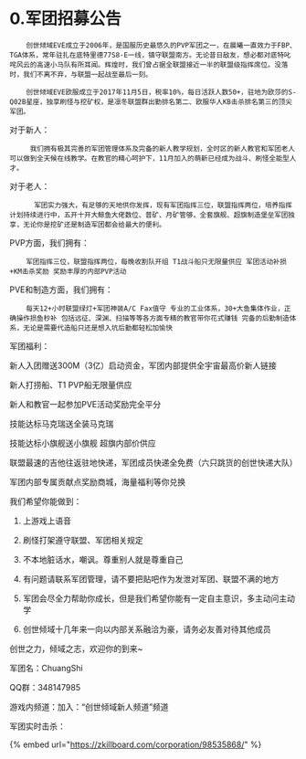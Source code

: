 # 0.军团招募公告

        创世倾域EVE成立于2006年，是国服历史最悠久的PVP军团之一，在晨曦一直效力于FBP、TGA体系，常年驻扎在底特里德77S8-E一线，镇守联盟南方。无论昔日敌友，想必都对底特叱咤风云的高速小马队有所耳闻。辉煌时，我们曾占据全联盟接近一半的联盟级指挥席位。没落时，我们不离不弃，与联盟一起战至最后一刻。

        创世倾域EVE欧服成立于2017年11月5日，税率10%，每日活跃人数50+，驻地为欧莎的S-Q02B星座，独享刷怪与挖矿权，是凛冬联盟群出勤排名第二、欧服华人KB击杀排名第三的顶尖军团。

对于新人： 

         我们拥有极其完善的军团管理体系及完备的新人教学规划，全时区的新人教官和军团老人可以做到全天候在线教学。在教官的精心呵护下，11月加入的萌新已经成为战斗、刷怪全能型人才。 

对于老人： 

          军团实力强大，有足够的天地供你发挥，现有军团指挥三位，联盟指挥两位，培养指挥计划持续进行中，五开十开大鲸鱼大佬数位、普矿、月矿管够，全套旗舰、超旗制造堡垒军团独享，无论你是挖矿还是制造军团都会给最大的便利。

PVP方面，我们拥有： 

        军团指挥三位，联盟指挥两位，每晚收割队开组 T1战斗船只无限量供应 军团活动补损+KM击杀奖励 奖励丰厚的内部PVP活动

PVE和制造方面，我们拥有：

        每天12+小时联盟绿灯+军团神装A/C Fax值守 专业的工业体系，30+大鱼集体作业，正确操作损鱼秒补 包括远征、深渊、扫描等等各方面专精的教官带你花式赚钱 完备的后勤制造体系，无论是需要代造船只还是想入坑后勤都轻松加愉快

军团福利： 

新人入团赠送300M（3亿）启动资金，军团内部提供全宇宙最高价新人链接

 新人打捞船、T1 PVP船无限量供应 

新人和教官一起参加PVE活动奖励完全平分

技能达标马克瑞送全装马克瑞

技能达标小旗舰送小旗舰 超旗内部价供应

 联盟最速的吉他往返驻地快递，军团成员快递全免费（六只跳货的创世快递大队）

 军团内部专属贡献点奖励商城，海量福利等你兑换

我们希望你能做到： 

1. 上游戏上语音

 2. 刷怪打架遵守联盟、军团相关规定

 3. 不本地脏话水，嘲讽。尊重别人就是尊重自己

 4. 有问题请联系军团管理，请不要把贴吧作为发泄对军团、联盟不满的地方

 5. 军团会尽全力帮助你成长，但是我们希望你能有一定自主意识，多主动问主动学

6. 创世倾域十几年来一向以内部关系融洽为豪，请务必友善对待其他成员

创世之力，倾域之志，欢迎你的到来~ 

军团名：ChuangShi 

QQ群：348147985 

游戏内频道：加入：“创世倾域新人频道”频道 

军团实时击杀：

{% embed url="https://zkillboard.com/corporation/98535868/" %}

